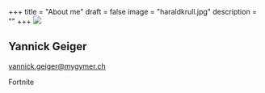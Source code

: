 +++
title = "About me"
draft = false
image = "haraldkrull.jpg"
description = ""
+++
![](/img/default-author.jpg)

## Yannick Geiger

yannick.geiger@mygymer.ch

Fortnite